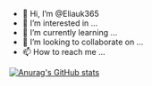 - 👋 Hi, I’m @Eliauk365
- 👀 I’m interested in ...
- 🌱 I’m currently learning ...
- 💞️ I’m looking to collaborate on ...
- 📫 How to reach me ...

[![Anurag's GitHub stats](https://github-readme-stats.vercel.app/api?username=Eliauk365&theme=radical)](https://github.com/anuraghazra/github-readme-stats)
